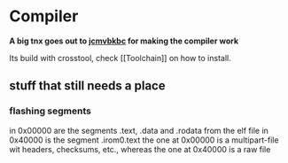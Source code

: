 # Compiler
**A big tnx goes out to [jcmvbkbc](https://github.com/jcmvbkbc) for making the compiler work**

Its build with crosstool, check [[Toolchain]] on how to install.

## stuff that still needs a place

### flashing segments
in 0x00000 are the segments .text, .data and .rodata from the elf file
in 0x40000 is the segment .irom0.text
the one at 0x00000 is a multipart-file wit headers, checksums, etc., whereas the one at 0x40000 is a raw file
